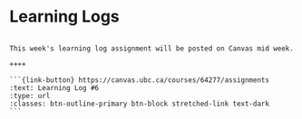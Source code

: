# Learning Logs

````{panels}

This week's learning log assignment will be posted on Canvas mid week.

++++ 

```{link-button} https://canvas.ubc.ca/courses/64277/assignments
:text: Learning Log #6
:type: url
:classes: btn-outline-primary btn-block stretched-link text-dark
```
````

